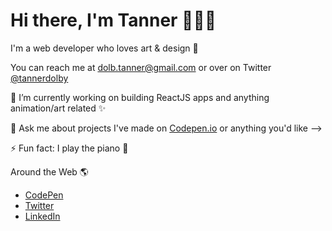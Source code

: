 # Hi there, I'm Tanner 👋👨‍💻

I'm a web developer who loves art & design 🎨 

You can reach me at dolb.tanner@gmail.com or over on Twitter [@tannerdolby](https://twitter.com/tannerdolby)

🔭 I’m currently working on building ReactJS apps and anything animation/art related ✨

💬 Ask me about projects I've made on [Codepen.io](https://codepen.io/tannerdolby) or anything you'd like -->

⚡ Fun fact: I play the piano 🎹

Around the Web 🌎
* [CodePen](https://codepen.io/tannerdolby)
* [Twitter](https://codepen.io/tannerdolby)
* [LinkedIn](https://www.linkedin.com/in/tanner-dolby/)

